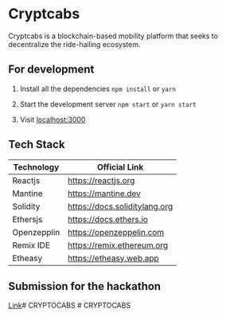 # Cryptcabs
Cryptcabs is a blockchain-based mobility platform that seeks to decentralize the ride-hailing ecosystem.

## For development

1. Install all the dependencies
`npm install`
or
`yarn`

2. Start the development server 
`npm start`
or
`yarn start`

3. Visit [localhost:3000](http://localhost:3000)

## Tech Stack

| Technology             | Official Link                                                                |
| ----------------- | ------------------------------------------------------------------ |
| Reactjs | https://reactjs.org |
| Mantine | https://mantine.dev |
| Solidity | https://docs.soliditylang.org |
| Ethersjs | https://docs.ethers.io |
| Openzepplin | https://openzeppelin.com |
| Remix IDE | https://remix.ethereum.org |
| Etheasy | https://etheasy.web.app |

## Submission for the hackathon 

[Link](https://youtu.be/B-WqGwsuGqU)#   C R Y P T O C A B S  
 #   C R Y P T O C A B S  
 
